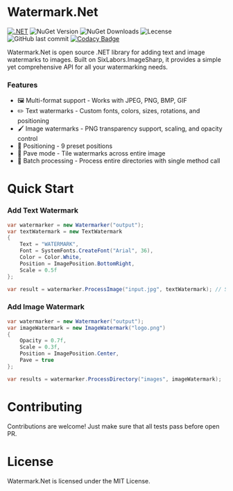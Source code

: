 # Watermark.Net
[![.NET](https://github.com/Geckon01/Watermark.Net/actions/workflows/dotnet.yml/badge.svg)](https://github.com/Geckon01/Watermark.Net/actions/workflows/dotnet.yml)
![NuGet Version](https://img.shields.io/nuget/v/Watermark.Net)
![NuGet Downloads](https://img.shields.io/nuget/dt/Watermark.Net?link=https%3A%2F%2Fwww.nuget.org%2Fpackages%2FWatermark.Net%2F)
![Lecense](https://img.shields.io/badge/license-MIT-green)
![GitHub last commit](https://img.shields.io/github/last-commit/Geckon01/Watermark.Net?display_timestamp=author)
[![Codacy Badge](https://app.codacy.com/project/badge/Grade/e6340e249ad743bc99c1745aaa0a9838)](https://app.codacy.com/gh/Geckon01/Watermark.Net/dashboard?utm_source=gh&utm_medium=referral&utm_content=&utm_campaign=Badge_grade)

Watermark.Net is open source .NET library for adding text and image watermarks to images. Built on SixLabors.ImageSharp, it provides a simple yet comprehensive API for all your watermarking needs.

### Features
 - 🖼️ Multi-format support - Works with JPEG, PNG, BMP, GIF
 - ✏️ Text watermarks - Custom fonts, colors, sizes, rotations, and positioning
 - 🖌️ Image watermarks - PNG transparency support, scaling, and opacity control
 - 🧩 Positioning - 9 preset positions
 - 🧱 Pave mode - Tile watermarks across entire image
 - 📁 Batch processing - Process entire directories with single method call

# Quick Start

### Add Text Watermark
```csharp
var watermarker = new Watermarker("output");
var textWatermark = new TextWatermark
{
    Text = "WATERMARK",
    Font = SystemFonts.CreateFont("Arial", 36),
    Color = Color.White,
    Position = ImagePosition.BottomRight,
    Scale = 0.5f
};

var result = watermarker.ProcessImage("input.jpg", textWatermark); // Saves to output/input.jpg
```
### Add Image Watermark
```csharp
var watermarker = new Watermarker("output");
var imageWatermark = new ImageWatermark("logo.png")
{
    Opacity = 0.7f,
    Scale = 0.3f,
    Position = ImagePosition.Center,
    Pave = true
};

var results = watermarker.ProcessDirectory("images", imageWatermark);
```
# Contributing
Contributions are welcome! Just make sure that all tests pass before open PR.
# License
Watermark.Net is licensed under the MIT License.
